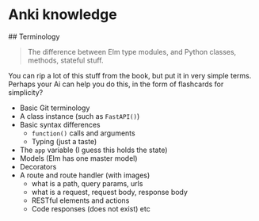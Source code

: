 # Anki knowledge

## Terminology

> The difference between Elm type modules,
> and Python classes, methods, stateful stuff.

You can rip a lot of this stuff from the book, but put it in very simple terms. Perhaps your Ai can help you do this, in the form of flashcards for simplicity?

- Basic Git terminology
- A class instance (such as `FastAPI()`)
- Basic syntax differences
    - `function()` calls and arguments
    - Typing (just a taste)
- The `app` variable (I guess this holds the state)
- Models (Elm has one master model)
- Decorators
- A route and route handler (with images)
    - what is a path, query params, urls
    - what is a request, request body, response body
    - RESTful elements and actions
    - Code responses (does not exist) etc